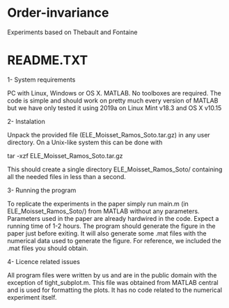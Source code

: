 # Order-invariance
Experiments based on Thebault and Fontaine

README.TXT
==========

1- System requirements

PC with Linux, Windows or OS X.
MATLAB. No toolboxes are required. The code is simple and should work
on pretty much every version of MATLAB but we have only tested it
using 2019a on Linux Mint v18.3 and OS X v10.15


2- Instalation

Unpack the provided file (ELE_Moisset_Ramos_Soto.tar.gz) in any
user directory. On a Unix-like system this can be done with

tar -xzf ELE_Moisset_Ramos_Soto.tar.gz

This should create a single directory ELE_Moisset_Ramos_Soto/ containing
all the needed files in less than a second.


3- Running the program

To replicate the experiments in the paper simply run main.m (in
ELE_Moisset_Ramos_Soto/) from MATLAB without any parameters.
Parameters used in the paper are already hardwired in the code. Expect a
running time of 1-2 hours. The program should generate the figure in the
paper just before exiting. It will also generate some .mat files with the
numerical data used to generate the figure. For reference, we included
the .mat files you should obtain.


4- Licence related issues

All program files were written by us and are in the public domain with
the exception of tight_subplot.m. This file was obtained from MATLAB central
and is used for formatting the plots. It has no code related to the numerical
experiment itself.


